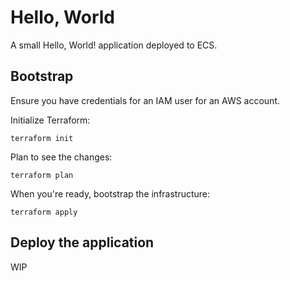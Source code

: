 # Hello, World

A small Hello, World! application deployed to ECS.

## Bootstrap

Ensure you have credentials for an IAM user for an AWS account.

Initialize Terraform:

```
terraform init
```

Plan to see the changes:

```
terraform plan
```

When you're ready, bootstrap the infrastructure:

```
terraform apply
```

## Deploy the application

WIP
